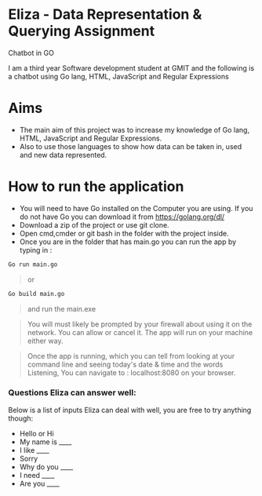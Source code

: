 # Eliza - Data Representation & Querying Assignment
Chatbot in GO

I am a third year Software development student at GMIT and the following is a chatbot using Go lang, HTML, JavaScript and Regular Expressions

# Aims

  - The main aim of this project was to increase my knowledge of Go lang, HTML, JavaScript and Regular Expressions.
  - Also to use those languages to show how data can be taken in, used and new data represented. 

# How to run the application

- You will need to have Go installed on the Computer you are using. If you do not have Go you can download it from https://golang.org/dl/
- Download a zip of the project or use git clone.
- Open cmd,cmder or git bash in the folder with the project inside.
- Once you are in the folder that has main.go you can run the app by typing in :
````sh
Go run main.go
````
>or
````sh
Go build main.go 
````
>and run the main.exe

>You will must likely be prompted by your firewall about using it on the network. You can allow or cancel it. The app will run on your machine either way.

>Once the app is running, which you can tell from looking at your command line and seeing today's date & time and the words Listening, You can navigate to : localhost:8080 on your browser.




### Questions Eliza can answer well:

Below is a list of inputs Eliza can deal with well, you are free to try anything though:

* Hello or Hi
* My name is ____
* I like ____
* Sorry
* Why do you ____
* I need ____
* Are you ____



